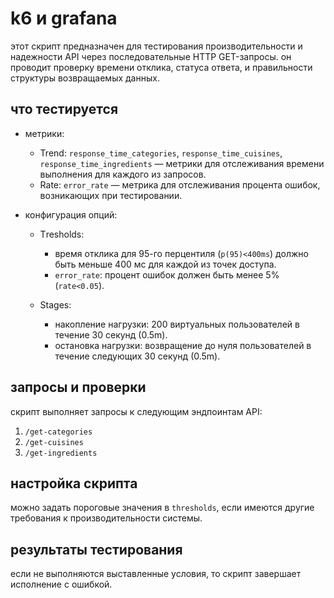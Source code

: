 # k6 и grafana

этот скрипт предназначен для тестирования производительности и надежности API через последовательные HTTP GET-запросы. он проводит проверку времени отклика, статуса ответа, и правильности структуры возвращаемых данных.

## что тестируется

- метрики:
  - Trend: `response_time_categories`, `response_time_cuisines`, `response_time_ingredients` — метрики для отслеживания времени выполнения для каждого из запросов.
  - Rate: `error_rate` — метрика для отслеживания процента ошибок, возникающих при тестировании.

- конфигурация опций:
  - Тresholds:
    - время отклика для 95-го перцентиля (`p(95)<400ms`) должно быть меньше 400 мс для каждой из точек доступа.
    - `error_rate`: процент ошибок должен быть менее 5% (`rate<0.05`).
  
  - Stages:
    - накопление нагрузки: 200 виртуальных пользователей в течение 30 секунд (0.5m).
    - остановка нагрузки: возвращение до нуля пользователей в течение следующих 30 секунд (0.5m).

## запросы и проверки

скрипт выполняет запросы к следующим эндпоинтам API:

1. `/get-categories`
2. `/get-cuisines`
3. `/get-ingredients`

## настройка скрипта

можно задать пороговые значения в `thresholds`, если имеются другие требования к производительности системы.

## результаты тестирования

если не выполняются выставленные условия, то скрипт завершает исполнение с ошибкой.
